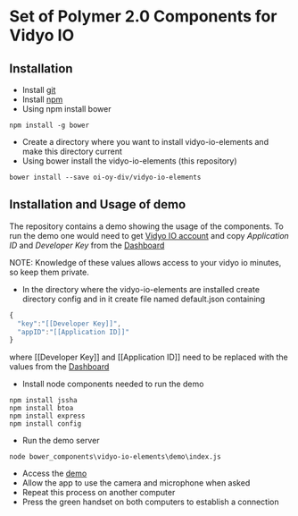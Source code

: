 # Set of Polymer 2.0 Components for Vidyo IO 

## Installation
* Install [git](https://git-scm.com/download) 
* Install [npm](https://nodejs.org/en/download/) 
* Using npm install bower
```
npm install -g bower
```
* Create a directory where you want to install vidyo-io-elements and make this directory current
* Using bower install the vidyo-io-elements (this repository)
```
bower install --save oi-oy-div/vidyo-io-elements
```

## Installation and Usage of demo
The repository contains a demo showing the usage of the components. 
To run the demo one would need to get [Vidyo IO account](https://developer.vidyo.io) and 
copy *Application ID* and *Developer Key* from the [Dashboard](https://developer.vidyo.io/dashboard)

NOTE: Knowledge of these values allows access to your vidyo io minutes, so keep them private.

* In the directory where the vidyo-io-elements are installed create directory config and in it create file named default.json containing
```js
{
  "key":"[[Developer Key]]",
  "appID":"[[Application ID]]"
}
```
where [[Developer Key]] and [[Application ID]] need to be replaced with the values from the [Dashboard](https://developer.vidyo.io/dashboard)
* Install node components needed to run the demo
```
npm install jssha
npm install btoa
npm install express
npm install config
```
* Run the demo server
```
node bower_components\vidyo-io-elements\demo\index.js
```
* Access the [demo](http://localhost:6789) 
* Allow the app to use the camera and microphone when asked 
* Repeat this process on another computer
* Press the green handset on both computers to establish a connection



